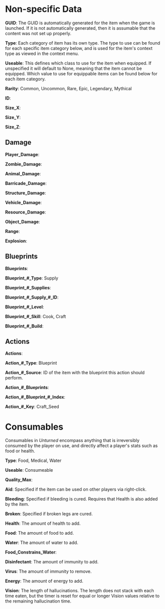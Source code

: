 Non-specific Data
=================

__GUID__: The GUID is automatically generated for the item when the game is launched. If it is not automatically generated, then it is assumable that the content was not set up properly.

__Type__: Each category of item has its own type. The type to use can be found for each specific item category below, and is used for the item's context type as viewed in the context menu.

__Useable__: This defines which class to use for the item when equipped. If unspecified it will default to None, meaning that the item cannot be equipped. Which value to use for equippable items can be found below for each item category.

__Rarity__: Common, Uncommon, Rare, Epic, Legendary, Mythical

__ID__:

__Size_X__:

__Size_Y__:

__Size_Z__:

Damage
------

__Player_Damage__:

__Zombie_Damage__:

__Animal_Damage__:

__Barricade_Damage__:

__Structure_Damage__:

__Vehicle_Damage__:

__Resource_Damage__:

__Object_Damage__:

__Range__:

__Explosion__:

Blueprints
----------

__Blueprints__:

__Blueprint\_#\_Type__: Supply

__Blueprint\_#\_Supplies__:

__Blueprint\_#\_Supply\_#\_ID__:

__Blueprint\_#\_Level__:

__Blueprint\_#\_Skill__: Cook, Craft

__Blueprint\_#\_Build__:

Actions
-------

__Actions__:

__Action\_#\_Type__: Blueprint

__Action\_#\_Source__: ID of the item with the blueprint this action should perform.

__Action\_#\_Blueprints__:

__Action\_#\_Blueprint\_#\_Index__:

__Action\_#\_Key__: Craft_Seed

Consumables
============

Consumables in _Unturned_ encompass anything that is irreversibly consumed by the player on use, and directly affect a player's stats such as food or health.

__Type__: Food, Medical, Water

__Useable__: Consumeable

__Quality_Max__:

__Aid__: Specified if the item can be used on other players via right-click.

__Bleeding__: Specified if bleeding is cured. Requires that Health is also added by the item.

__Broken__: Specified if broken legs are cured.

__Health__: The amount of health to add.

__Food__: The amount of food to add.

__Water__: The amount of water to add.

__Food_Constrains_Water__:

__Disinfectant__: The amount of immunity to add.

__Virus__: The amount of immunity to remove.

__Energy__: The amount of energy to add.

__Vision__: The length of hallucinations. The length does not stack with each time eaten, but the timer is reset for equal or longer Vision values relative to the remaining hallucination time.
